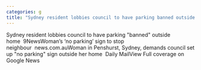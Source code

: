 ```yaml
---
categories: g
title: "Sydney resident lobbies council to have parking banned outside home  9News"
---
```

Sydney resident lobbies council to have parking "banned" outside home&nbsp;&nbsp;9NewsWoman’s ‘no parking’ sign to stop neighbour&nbsp;&nbsp;news.com.auWoman in Penshurst, Sydney, demands council set up "no parking" sign outside her home&nbsp;&nbsp;Daily MailView Full coverage on Google News